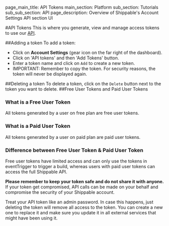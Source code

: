 page_main_title: API Tokens
main_section: Platform
sub_section: Tutorials
sub_sub_section: API
page_description: Overview of Shippable's Account Settings API section UI

#API Tokens
This is where you generate, view and manage access tokens to use our [API](/platform/api-overview).

##Adding a token
To add a token:

- Click on **Account Settings** (gear icon on the far right of the dashboard).
- Click on 'API tokens' and then 'Add Tokens' button.
- Enter a token name and click on `Add` to create a new token.
- IMPORTANT: Remember to copy the token. For security reasons, the token will never
be displayed again.

##Deleting a token
To delete a token, click on the `Delete` button next to the token you want to delete.
##Free User Tokens and Paid User Tokens
### What is a Free User Token
All tokens generated by a user on free plan are free user tokens.
### What is a Paid User Token
All tokens generated by a user on paid plan are paid user tokens.
### Difference between Free User Token & Paid User Token
Free user tokens have limited access and can only use the tokens in eventTrigger to trigger a build, whereas users with paid user tokens can access the full Shippable API.

**Please remember to keep your token safe and do not share it with anyone.** If your token get compromised, API calls can be made on your behalf and compromise the security of your Shippable account.

Treat your API token like an admin password. In case this happens, just deleting the token will remove all access to the token. You can create a new one to replace it and make sure you update it in all external services that might have been using it.

